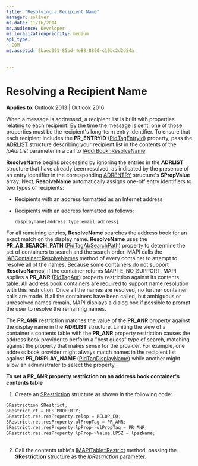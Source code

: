 ```yaml
---
title: "Resolving a Recipient Name"
manager: soliver
ms.date: 11/16/2014
ms.audience: Developer
ms.localizationpriority: medium
api_type:
- COM
ms.assetid: 2baed391-85bd-4e88-8800-c19bc2d2d54a
 
 
---
```


# Resolving a Recipient Name

  
  
**Applies to**: Outlook 2013 | Outlook 2016 
  
When a message is addressed, a recipient list is built with properties relating to each recipient. By the time the message is sent, one of those properties must be the recipient's long-term entry identifier. To ensure that each recipient includes the **PR_ENTRYID** ([PidTagEntryId](pidtagentryid-canonical-property.md)) property, pass the [ADRLIST](adrlist.md) structure describing your recipient list in the contents of the  _lpAdrList_ parameter in a call to [IAddrBook::ResolveName](iaddrbook-resolvename.md).
  
 **ResolveName** begins processing by ignoring the entries in the **ADRLIST** structure that have already been resolved, as indicated by the presence of an entry identifier in the corresponding [ADRENTRY](adrentry.md) structure's **SPropValue** array. Next, **ResolveName** automatically assigns one-off entry identifiers to two types of recipients: 
  
- Recipients with an address formatted as an Internet address
    
- Recipients with an address formatted as follows:
    
     `displayname[address type:email address]`
    
For all remaining entries, **ResolveName** searches the address book for an exact match on the display name. **ResolveName** uses the **PR_AB_SEARCH_PATH** ([PidTagAbSearchPath](pidtagabsearchpath-canonical-property.md)) property to determine the set of containers to search and the search order. MAPI calls the [IABContainer::ResolveNames](iabcontainer-resolvenames.md) method of every container to attempt to resolve all of the names. Because some containers do not support **ResolveNames**, if the container returns MAPI_E_NO_SUPPORT, MAPI applies a **PR_ANR** ([PidTagAnr](pidtaganr-canonical-property.md)) property restriction against its contents table. All address book containers are required to support name resolution with this restriction. Once all the names are resolved, no further container calls are made. If all the containers have been called, but ambiguous or unresolved names remain, MAPI displays a dialog box if possible to prompt the user to resolve the remaining names.
  
The **PR_ANR** restriction matches the value of the **PR_ANR** property against the display name in the **ADRLIST** structure. Limiting the view of a container's contents table with the **PR_ANR** property restriction causes the address book provider to perform a "best guess" type of search, matching against the property that makes sense for the provider. For example, one address book provider might always match names in the recipient list against **PR_DISPLAY_NAME** ([PidTagDisplayName](pidtagdisplayname-canonical-property.md)) while another might allow an administrator to select the property.
  
 **To set a PR_ANR property restriction on an address book container's contents table**
  
1. Create an [SRestriction](srestriction.md) structure as shown in the following code: 
    
  ```cpp
  SRestriction SRestrict;
  SRestrict.rt = RES_PROPERTY;
  SRestrict.res.resProperty.relop = RELOP_EQ;
  SRestrict.res.resProperty.ulPropTag = PR_ANR;
  SRestrict.res.resProperty.lpProp->ulPropTag = PR_ANR;
  SRestrict.res.resProperty.lpProp->Value.LPSZ = lpszName;
   
  ```

2. Call the contents table's [IMAPITable::Restrict](imapitable-restrict.md) method, passing the **SRestriction** structure as the  _lpRestriction_ parameter. 
    

